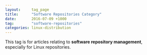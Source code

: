 ```yaml
---
layout:     tag_page
title:      "Software Repositories Category"
date:       2016-07-09 +1000
tag:        "software-repositories"
categories: linux-distribution
---
```


This tag is for articles relating to **software repository management**, especially for Linux repositories.
